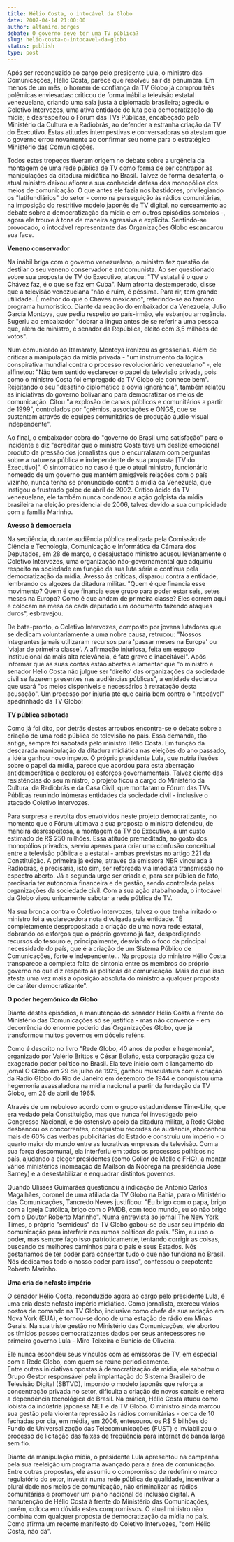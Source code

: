 ```yaml
---
title: Hélio Costa, o intocável da Globo
date: 2007-04-14 21:00:00
author: altamiro.borges
debate: O governo deve ter uma TV pública?
slug: helio-costa-o-intocavel-da-globo
status: publish 
type: post
---
```


  
Após ser reconduzido ao cargo pelo presidente Lula, o ministro das Comunicações, Hélio Costa, parece que resolveu sair da penumbra. Em menos de um mês, o homem de confiança da TV Globo já comprou três polêmicas enviesadas: criticou de forma inábil a televisão estatal venezuelana, criando uma saía justa à diplomacia brasileira; agrediu o Coletivo Intervozes, uma ativa entidade de luta pela democratização da mídia; e desrespeitou o Fórum das TVs Públicas, encabeçado pelo Ministério da Cultura e a Radiobrás, ao defender a estranha criação da TV do Executivo. Estas atitudes intempestivas e conversadoras só atestam que o governo errou novamente ao confirmar seu nome para o estratégico Ministério das Comunicações.  
  
Todos estes tropeços tiveram origem no debate sobre a urgência da montagem de uma rede pública de TV como forma de ser contrapor às manipulações da ditadura midiática no Brasil. Talvez de forma desatenta, o atual ministro deixou aflorar a sua conhecida defesa dos monopólios dos meios de comunicação. O que antes ele fazia nos bastidores, privilegiando os "latifundiários" do setor - como na perseguição às rádios comunitárias, na imposição do restritivo modelo japonês de TV digital, no cerceamento ao debate sobre a democratização da mídia e em outros episódios sombrios -, agora ele trouxe à tona de maneira agressiva e explícita. Sentindo-se provocado, o intocável representante das Organizações Globo escancarou sua face.  
  
**Veneno conservador**  
  
Na inábil briga com o governo venezuelano, o ministro fez questão de destilar o seu veneno conservador e anticomunista. Ao ser questionado sobre sua proposta de TV do Executivo, atacou: "TV estatal é o que o Chávez faz, é o que se faz em Cuba". Num afronta destemperado, disse que a televisão venezuelana "não é ruim, é péssima. Para rir, tem grande utilidade. É melhor do que o Chaves mexicano", referindo-se ao famoso programa humorístico. Diante da reação do embaixador da Venezuela, Julio García Montoya, que pediu respeito ao país-irmão, ele esbanjou arrogância. Sugeriu ao embaixador "dobrar a língua antes de se referir a uma pessoa que, além de ministro, é senador da República, eleito com 3,5 milhões de votos".  
  
Num comunicado ao Itamaraty, Montoya ironizou as grosserias. Além de criticar a manipulação da mídia privada - "um instrumento da lógica conspirativa mundial contra o processo revolucionário venezuelano" -, ele alfinetou: "Não tem sentido esclarecer o papel da televisão privada, pois como o ministro Costa foi empregado da TV Globo ele conhece bem". Rejeitando o seu "desatino diplomático e óbvia ignorância", também relatou as iniciativas do governo bolivariano para democratizar os meios de comunicação. Citou "a explosão de canais públicos e comunitários a partir de 1999", controlados por "grêmios, associações e ONGS, que se sustentam através de equipes comunitárias de produção áudio-visual independente".  
  
Ao final, o embaixador cobra do "governo do Brasil uma satisfação" para o incidente e diz "acreditar que o ministro Costa teve um deslize emocional produto da pressão dos jornalistas que o encurralaram com perguntas sobre a natureza pública e independente de sua proposta [TV do Executivo]". O sintomático no caso é que o atual ministro, funcionário nomeado de um governo que mantém amigáveis relações com o país vizinho, nunca tenha se pronunciado contra a mídia da Venezuela, que instigou o frustrado golpe de abril de 2002. Crítico ácido da TV venezuelana, ele também nunca condenou a ação golpista da mídia brasileira na eleição presidencial de 2006, talvez devido a sua cumplicidade com a família Marinho.   
  
**Avesso à democracia**  
  
Na seqüência, durante audiência pública realizada pela Comissão de Ciência e Tecnologia, Comunicação e Informática da Câmara dos Deputados, em 28 de março, o desajustado ministro acusou levianamente o Coletivo Intervozes, uma organização não-governamental que adquiriu respeito na sociedade em função da sua luta séria e contínua pela democratização da mídia. Avesso às críticas, disparou contra a entidade, lembrando os algozes da ditadura militar. "Quem é que financia esse movimento? Quem é que financia esse grupo para poder estar seis, setes meses na Europa? Como é que andam de primeira classe? Eles correm aqui e colocam na mesa da cada deputado um documento fazendo ataques duros", esbravejou.  
  
De bate-pronto, o Coletivo Intervozes, composto por jovens lutadores que se dedicam voluntariamente a uma nobre causa, retrucou: "Nossos integrantes jamais utilizaram recursos para 'passar meses na Europa' ou 'viajar de primeira classe'. A afirmação injuriosa, feita em espaço institucional da mais alta relevância, é fato grave e inaceitável". Após informar que as suas contas estão abertas e lamentar que "o ministro e senador Helio Costa não julgue ser 'direito' das organizações da sociedade civil se fazerem presentes nas audiências públicas", a entidade declarou que usará "os meios disponíveis e necessários à retratação desta acusação". Um processo por injuria até que cairia bem contra o "intocável" apadrinhado da TV Globo!  
  
**TV pública sabotada**  
  
Como já foi dito, por detrás destes arroubos encontra-se o debate sobre a criação de uma rede pública de televisão no país. Essa demanda, tão antiga, sempre foi sabotada pelo ministro Hélio Costa. Em função da descarada manipulação da ditadura midiática nas eleições do ano passado, a idéia ganhou novo ímpeto. O próprio presidente Lula, que nutria ilusões sobre o papel da mídia, parece que acordou para esta aberração antidemocrática e acelerou os esforços governamentais. Talvez ciente das resistências do seu ministro, o projeto ficou a cargo do Ministério da Cultura, da Radiobrás e da Casa Civil, que montaram o Fórum das TVs Públicas reunindo inúmeras entidades da sociedade civil - inclusive o atacado Coletivo Intervozes.  
  
Para surpresa e revolta dos envolvidos neste projeto democratizante, no momento que o Fórum ultimava a sua proposta o ministro defendeu, de maneira desrespeitosa, a montagem da TV do Executivo, a um custo estimado de R$ 250 milhões. Essa atitude premeditada, ao gosto dos monopólios privados, serviu apenas para criar uma confusão conceitual entre a televisão pública e a estatal - ambas previstas no artigo 221 da Constituição. A primeira já existe, através da emissora NBR vinculada à Radiobrás, e precisaria, isto sim, ser reforçada via imediata transmissão no espectro aberto. Já a segunda urge ser criada e, para ser pública de fato, precisaria ter autonomia financeira e de gestão, sendo controlada pelas organizações da sociedade civil. Com a sua ação atabalhoada, o intocável da Globo visou unicamente sabotar a rede pública de TV.  
  
Na sua bronca contra o Coletivo Intervozes, talvez o que tenha irritado o ministro foi a esclarecedora nota divulgada pela entidade. "É completamente despropositada a criação de uma nova rede estatal, dobrando os esforços que o próprio governo já faz, desperdiçando recursos do tesouro e, principalmente, desviando o foco da principal necessidade do país, que é a criação de um Sistema Público de Comunicações, forte e independente... Na proposta do ministro Hélio Costa transparece a completa falta de sintonia entre os membros do próprio governo no que diz respeito às políticas de comunicação. Mais do que isso atesta uma vez mais a oposição absoluta do ministro a qualquer proposta de caráter democratizante".  
  
**O poder hegemônico da Globo**  
  
Diante destes episódios, a manutenção do senador Hélio Costa a frente do Ministério das Comunicações só se justifica - mas não convence - em decorrência do enorme poderio das Organizações Globo, que já transformou muitos governos em dóceis reféns.   
  
Como é descrito no livro "Rede Globo, 40 anos de poder e hegemonia", organizado por Valério Brittos e César Bolaño, esta corporação goza de exagerado poder político no Brasil. Ela teve início com o lançamento do jornal O Globo em 29 de julho de 1925, ganhou musculatura com a criação da Rádio Globo do Rio de Janeiro em dezembro de 1944 e conquistou uma hegemonia avassaladora na mídia nacional a partir da fundação da TV Globo, em 26 de abril de 1965.  
  
Através de um nebuloso acordo com o grupo estadunidense Time-Life, que era vedado pela Constituição, mas que nunca foi investigado pelo Congresso Nacional, e do ostensivo apoio da ditadura militar, a Rede Globo desbancou os concorrentes, conquistou recordes de audiência, abocanhou mais de 60% das verbas publicitárias do Estado e construiu um império - o quarto maior do mundo entre as lucrativas empresas de televisão. Com a sua força descomunal, ela interferiu em todos os processos políticos no país, ajudando a eleger presidentes (como Collor de Mello e FHC), a montar vários ministérios (nomeação de Maílson da Nóbrega na presidência José Sarney) e a desestabilizar e enquadrar distintos governos.   
  
Quando Ulisses Guimarães questionou a indicação de Antonio Carlos Magalhães, coronel de uma afiliada da TV Globo na Bahia, para o Ministério das Comunicações, Tancredo Neves justificou: "Eu brigo com o papa, brigo com a Igreja Católica, brigo com o PMDB, com todo mundo, eu só não brigo com o Doutor Roberto Marinho". Numa entrevista ao jornal The New York Times, o próprio "semideus" da TV Globo gabou-se de usar seu império da comunicação para interferir nos rumos políticos do país. "Sim, eu uso o poder, mas sempre faço isso patrioticamente, tentando corrigir as coisas, buscando os melhores caminhos para o país e seus Estados. Nós gostaríamos de ter poder para consertar tudo o que não funciona no Brasil. Nós dedicamos todo o nosso poder para isso", confessou o prepotente Roberto Marinho.  
  
**Uma cria do nefasto império**  
  
O senador Hélio Costa, reconduzido agora ao cargo pelo presidente Lula, é uma cria deste nefasto império midiático. Como jornalista, exerceu vários postos de comando na TV Globo, inclusive como chefe de sua redação em Nova York (EUA), e tornou-se dono de uma estação de rádio em Minas Gerais. Na sua triste gestão no Ministério das Comunicações, ele abortou os tímidos passos democratizantes dados por seus antecessores no primeiro governo Lula - Miro Teixeira e Eunício de Oliveira.   
  
Ele nunca escondeu seus vínculos com as emissoras de TV, em especial com a Rede Globo, com quem se reúne periodicamente.   
Entre outras iniciativas opostas à democratização da mídia, ele sabotou o Grupo Gestor responsável pela implantação do Sistema Brasileiro de Televisão Digital (SBTVD), impondo o modelo japonês que reforça a concentração privada no setor, dificulta a criação de novos canais e reitera a dependência tecnológica do Brasil. Na prática, Hélio Costa atuou como lobista da indústria japonesa NET e da TV Globo. O ministro ainda marcou sua gestão pela violenta repressão às rádios comunitárias - cerca de 10 fechadas por dia, em média, em 2006, entesourou os R$ 5 bilhões do Fundo de Universalização das Telecomunicações (FUST) e inviabilizou o processo de licitação das faixas de freqüência para internet de banda larga sem fio.  
  
Diante da manipulação mídia, o presidente Lula apresentou na campanha pela sua reeleição um programa avançado para a área de comunicação. Entre outras propostas, ele assumiu o compromisso de redefinir o marco regulatório do setor, investir numa rede pública de qualidade, incentivar a pluralidade nos meios de comunicação, não criminalizar as rádios comunitárias e promover um plano nacional de inclusão digital. A manutenção de Hélio Costa à frente do Ministério das Comunicações, porém, coloca em dúvida estes compromissos. O atual ministro não combina com qualquer proposta de democratização da mídia no país. Como afirma um recente manifesto do Coletivo Intervozes, "com Hélio Costa, não dá".  



